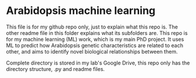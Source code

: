 # Arabidopsis machine learning
This file is for my github repo only, just to explain what this repo is. The other readme file in this folder explains what its subfolders are. This repo is for my machine learning (ML) work, which is my main PhD project. It uses ML to predict how Arabidopsis genetic characteristics are related to each other, and aims to identify novel biological relationships between them.

Complete directory is stored in my lab's Google Drive, this repo only has the directory structure, .py and readme files.
